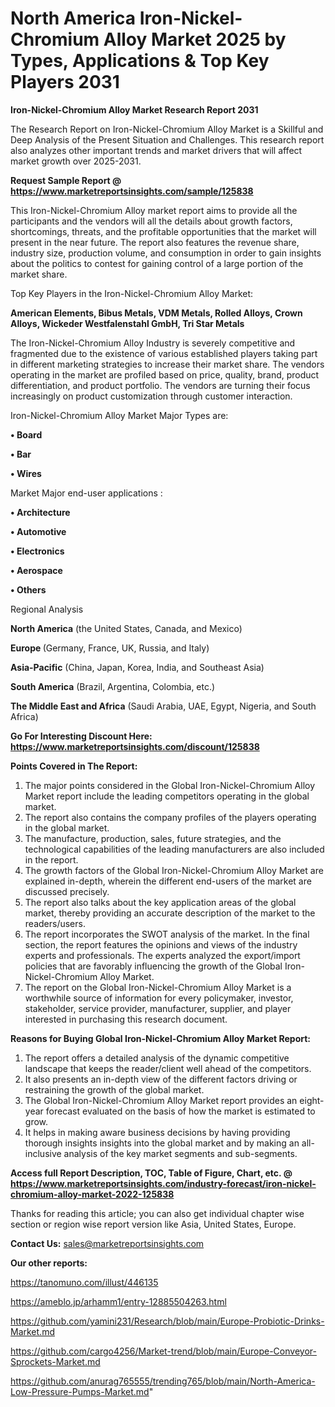 # North America Iron-Nickel-Chromium Alloy Market 2025 by Types, Applications & Top Key Players 2031

<strong>Iron-Nickel-Chromium Alloy Market Research Report 2031</strong>

The Research Report on Iron-Nickel-Chromium Alloy Market is a Skillful and Deep Analysis of the Present Situation and Challenges. This research report also analyzes other important trends and market drivers that will affect market growth over 2025-2031.

<strong>Request Sample Report @ <a href=https://www.marketreportsinsights.com/sample/125838>https://www.marketreportsinsights.com/sample/125838</a></strong>

This Iron-Nickel-Chromium Alloy market report aims to provide all the participants and the vendors will all the details about growth factors, shortcomings, threats, and the profitable opportunities that the market will present in the near future. The report also features the revenue share, industry size, production volume, and consumption in order to gain insights about the politics to contest for gaining control of a large portion of the market share.

Top Key Players in the Iron-Nickel-Chromium Alloy Market:

<strong>American Elements, Bibus Metals, VDM Metals, Rolled Alloys, Crown Alloys, Wickeder Westfalenstahl GmbH, Tri Star Metals</strong>

The Iron-Nickel-Chromium Alloy Industry is severely competitive and fragmented due to the existence of various established players taking part in different marketing strategies to increase their market share. The vendors operating in the market are profiled based on price, quality, brand, product differentiation, and product portfolio. The vendors are turning their focus increasingly on product customization through customer interaction.

Iron-Nickel-Chromium Alloy Market Major Types are:

<strong>• Board

• Bar

• Wires</strong>

Market Major end-user applications :

<strong>• Architecture

• Automotive

• Electronics

• Aerospace

• Others</strong>

Regional Analysis

</u><strong><b>North America</b></strong> (the United States, Canada, and Mexico)

<strong><b>Europe </b></strong>(Germany, France, UK, Russia, and Italy)

<strong><b>Asia-Pacific</b></strong> (China, Japan, Korea, India, and Southeast Asia)

<strong><b>South America</b></strong> (Brazil, Argentina, Colombia, etc.)

<strong><b>The Middle East and Africa</b></strong> (Saudi Arabia, UAE, Egypt, Nigeria, and South Africa)

<strong>Go For Interesting Discount Here: <a href=https://www.marketreportsinsights.com/discount/125838>https://www.marketreportsinsights.com/discount/125838</a></strong>

<strong>Points Covered in The Report:</strong>
<ol>
  <li>The major points considered in the Global Iron-Nickel-Chromium Alloy Market report include the leading competitors operating in the global market.</li>
  <li>The report also contains the company profiles of the players operating in the global market.</li>
  <li>The manufacture, production, sales, future strategies, and the technological capabilities of the leading manufacturers are also included in the report.</li>
  <li>The growth factors of the Global Iron-Nickel-Chromium Alloy Market are explained in-depth, wherein the different end-users of the market are discussed precisely.</li>
  <li>The report also talks about the key application areas of the global market, thereby providing an accurate description of the market to the readers/users.</li>
  <li>The report incorporates the SWOT analysis of the market. In the final section, the report features the opinions and views of the industry experts and professionals. The experts analyzed the export/import policies that are favorably influencing the growth of the Global Iron-Nickel-Chromium Alloy Market.</li>
  <li>The report on the Global Iron-Nickel-Chromium Alloy Market is a worthwhile source of information for every policymaker, investor, stakeholder, service provider, manufacturer, supplier, and player interested in purchasing this research document.</li>
</ol>
<strong>Reasons for Buying Global Iron-Nickel-Chromium Alloy Market Report:</strong>

<ol>
  <li>The report offers a detailed analysis of the dynamic competitive landscape that keeps the reader/client well ahead of the competitors.</li>
  <li>It also presents an in-depth view of the different factors driving or restraining the growth of the global market.</li>
  <li>The Global Iron-Nickel-Chromium Alloy Market report provides an eight-year forecast evaluated on the basis of how the market is estimated to grow.</li>
  <li>It helps in making aware business decisions by having providing thorough insights insights into the global market and by making an all-inclusive analysis of the key market segments and sub-segments.</li>
</ol>
<strong>Access full Report Description, TOC, Table of Figure, Chart, etc. @ <a href=https://www.marketreportsinsights.com/industry-forecast/iron-nickel-chromium-alloy-market-2022-125838>https://www.marketreportsinsights.com/industry-forecast/iron-nickel-chromium-alloy-market-2022-125838</a></strong>


Thanks for reading this article; you can also get individual chapter wise section or region wise report version like Asia, United States, Europe.

<strong>Contact Us:</strong>
sales@marketreportsinsights.com

<strong>Our other reports:</strong>

<a href=https://tanomuno.com/illust/446135>https://tanomuno.com/illust/446135</a>

<a href=https://ameblo.jp/arhamm1/entry-12885504263.html>https://ameblo.jp/arhamm1/entry-12885504263.html</a>

<a href=https://github.com/yamini231/Research/blob/main/Europe-Probiotic-Drinks-Market.md>https://github.com/yamini231/Research/blob/main/Europe-Probiotic-Drinks-Market.md</a>

<a href=https://github.com/cargo4256/Market-trend/blob/main/Europe-Conveyor-Sprockets-Market.md>https://github.com/cargo4256/Market-trend/blob/main/Europe-Conveyor-Sprockets-Market.md</a>

<a href=https://github.com/anurag765555/trending765/blob/main/North-America-Low-Pressure-Pumps-Market.md>https://github.com/anurag765555/trending765/blob/main/North-America-Low-Pressure-Pumps-Market.md</a>"
